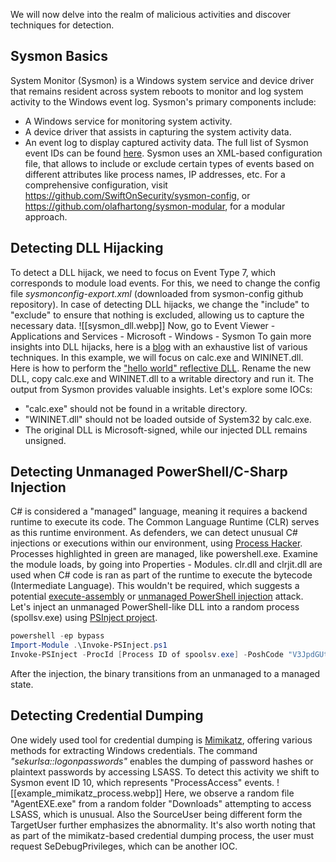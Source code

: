 We will now delve into the realm of malicious activities and discover techniques for detection.

## Sysmon Basics

System Monitor (Sysmon) is a Windows system service and device driver that remains resident across system reboots to monitor and log system activity to the Windows event log.
Sysmon's primary components include:
- A Windows service for monitoring system activity.
- A device driver that assists in capturing the system activity data.
- An event log to display captured activity data.
The full list of Sysmon event IDs can be found [here](https://learn.microsoft.com/en-us/sysinternals/downloads/sysmon).
Sysmon uses an XML-based configuration file, that allows to include or exclude certain types of events based on different attributes like process names, IP addresses, etc.
For a comprehensive configuration, visit https://github.com/SwiftOnSecurity/sysmon-config, or https://github.com/olafhartong/sysmon-modular, for a modular approach.

## Detecting DLL Hijacking

To detect a DLL hijack, we need to focus on Event Type 7, which corresponds to module load events. For this, we need to change the config file *sysmonconfig-export.xml* (downloaded from sysmon-config github repository).
In case of detecting DLL hijacks, we change the "include" to "exclude" to ensure that nothing is excluded, allowing us to capture the necessary data.
![[sysmon_dll.webp]]
Now, go to Event Viewer - Applications and Services - Microsoft - Windows - Sysmon
To gain more insights into DLL hijacks, here is a [blog](https://www.wietzebeukema.nl/blog/hijacking-dlls-in-windows) with an exhaustive list of various techniques. In this example, we will focus on calc.exe and WININET.dll.
Here is how to perform the ["hello world" reflective DLL](https://github.com/stephenfewer/ReflectiveDLLInjection/tree/master/bin). Rename the new DLL, copy calc.exe and WININET.dll to a writable directory and run it.
The output from Sysmon provides valuable insights. Let's explore some IOCs:
- "calc.exe" should not be found in a writable directory.
- "WININET.dll" should not be loaded outside of System32 by calc.exe.
- The original DLL is Microsoft-signed, while our injected DLL remains unsigned.

## Detecting Unmanaged PowerShell/C-Sharp Injection

C# is considered a "managed" language, meaning it requires a backend runtime to execute its code. The Common Language Runtime (CLR) serves as this runtime environment.
As defenders, we can detect unusual C# injections or executions within our environment, using [Process Hacker](https://processhacker.sourceforge.io/).
Processes highlighted in green are managed, like powershell.exe. Examine the module loads, by going into Properties - Modules.
clr.dll and clrjit.dll are used when C# code is ran as part of the runtime to execute the bytecode (Intermediate Language). This wouldn't be required, which suggests a potential [execute-assembly](https://www.cobaltstrike.com/blog/cobalt-strike-3-11-the-snake-that-eats-its-tail/) or [unmanaged PowerShell injection](https://www.youtube.com/watch?v=7tvfb9poTKg&ab_channel=RaphaelMudge) attack.
Let's inject an unmanaged PowerShell-like DLL into a random process (spollsv.exe) using [PSInject project](https://github.com/EmpireProject/PSInject).
```powershell
powershell -ep bypass
Import-Module .\Invoke-PSInject.ps1
Invoke-PSInject -ProcId [Process ID of spoolsv.exe] -PoshCode "V3JpdGUtSG9zdCAiSGVsbG8sIEd1cnU5OSEi"
```

After the injection, the binary transitions from an unmanaged to a managed state.

## Detecting Credential Dumping

One widely used tool for credential dumping is [Mimikatz](https://github.com/gentilkiwi/mimikatz), offering various methods for extracting Windows credentials.
The command *"sekurlsa::logonpasswords"* enables the dumping of password hashes or plaintext passwords by accessing LSASS.
To detect this activity we shift to Sysmon event ID 10, which represents "ProcessAccess" events.
![[example_mimikatz_process.webp]]
Here, we observe a random file "AgentEXE.exe" from a random folder "Downloads" attempting to access LSASS, which is unusual. Also the SourceUser being different form the TargetUser further emphasizes the abnormality. It's also worth noting that as part of the mimikatz-based credential dumping process, the user must request SeDebugPrivileges, which can be another IOC.